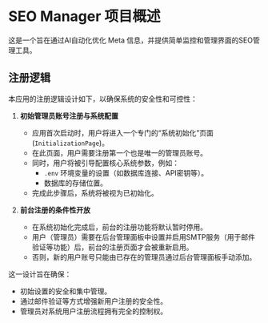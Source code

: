 # SEO Manager 项目概述

这是一个旨在通过AI自动化优化 Meta 信息，并提供简单监控和管理界面的SEO管理工具。

## 注册逻辑

本应用的注册逻辑设计如下，以确保系统的安全性和可控性：

1.  **初始管理员账号注册与系统配置**
    *   应用首次启动时，用户将进入一个专门的“系统初始化”页面 (`InitializationPage`)。
    *   在此页面，用户需要注册第一个也是唯一的管理员账号。
    *   同时，用户将被引导配置核心系统参数，例如：
        *   `.env` 环境变量的设置（如数据库连接、API密钥等）。
        *   数据库的存储位置。
    *   完成此步骤后，系统将被视为已初始化。

2.  **前台注册的条件性开放**
    *   在系统初始化完成后，前台的注册功能将默认暂时停用。
    *   用户（管理员）需要在后台管理面板中设置并启用SMTP服务（用于邮件验证等功能）后，前台的注册页面才会被重新启用。
    *   否则，新的用户账号只能由已存在的管理员通过后台管理面板手动添加。

这一设计旨在确保：
*   初始设置的安全和集中管理。
*   通过邮件验证等方式增强新用户注册的安全性。
*   管理员对系统用户注册流程拥有完全的控制权。
